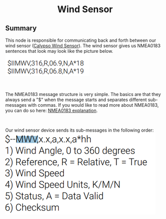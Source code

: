 # <p style="text-align: center;"> Wind Sensor </p>

## **Summary**
This node is responsible for communicating back and forth between our wind sensor ([Calypso Wind Sensor](https://calypsoinstruments.com/shop/product/ultra-low-power-ultrasonic-wind-meter-pro-ulp-pro-197?category=2#attr=116,117,120)). The wind sensor gives us NMEA0183 sentences that look may look like the picture below.  
![NMEA Sentence Example](../images/nmea_sentence_example.png)

<br>


The NMEA0183 message structure is very simple. The basics are that they always send a "$" when the message starts and separates different sub-messages with commas. If you would like to read more about NMEA0183, you can do so here: [NMEA0183 explanation](https://receiverhelp.trimble.com/alloy-gnss/en-us/NMEA-0183messages_MessageOverview.html).

<br>

Our wind sensor device sends its sub-messages in the following order:
![Wind Sensor Message Order](../images/wind_sensor_message_order.png)